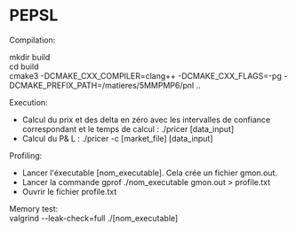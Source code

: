 # PEPSL  
  
Compilation:  
  
mkdir build  
cd build  
cmake3 -DCMAKE_CXX_COMPILER=clang++ -DCMAKE_CXX_FLAGS=-pg -DCMAKE_PREFIX_PATH=/matieres/5MMPMP6/pnl ..  
  
Execution:  
  
- Calcul du prix et des delta en zéro avec les intervalles de confiance correspondant et le temps de calcul : ./pricer [data_input]  
- Calcul du P& L : ./pricer -c [market_file] [data_input]  
  
Profiling:  
- Lancer l'éxecutable [nom_executable]. Cela crée un fichier gmon.out.  
- Lancer la commande gprof ./nom_executable gmon.out > profile.txt  
- Ouvrir le fichier profile.txt  

Memory test:  
valgrind --leak-check=full ./[nom_executable]  
